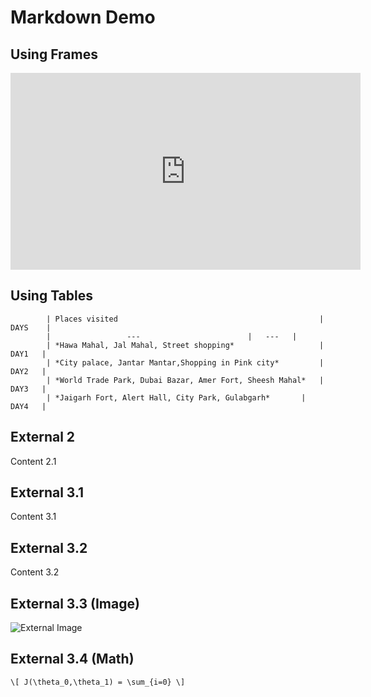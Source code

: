 # Markdown Demo



## Using Frames 
<iframe width="560" height="315" src="https://www.youtube.com/embed/QU3TeZxXDls" title="YouTube video player" frameborder="0" allow="accelerometer; autoplay; clipboard-write; encrypted-media; gyroscope; picture-in-picture; web-share" allowfullscreen></iframe>



## Using Tables

 
			| Places visited                                             | DAYS    |
			|                 ---					     |   ---   |
			| *Hawa Mahal, Jal Mahal, Street shopping*                   |  DAY1   |
			| *City palace, Jantar Mantar,Shopping in Pink city*	     |  DAY2   |
			| *World Trade Park, Dubai Bazar, Amer Fort, Sheesh Mahal*   |  DAY3   |
			| *Jaigarh Fort, Alert Hall, City Park, Gulabgarh*	     |  DAY4   |



## External 2

Content 2.1



## External 3.1

Content 3.1


## External 3.2

Content 3.2


## External 3.3 (Image)

![External Image](https://s3.amazonaws.com/static.slid.es/logo/v2/slides-symbol-512x512.png)


## External 3.4 (Math)

`\[ J(\theta_0,\theta_1) = \sum_{i=0} \]`
